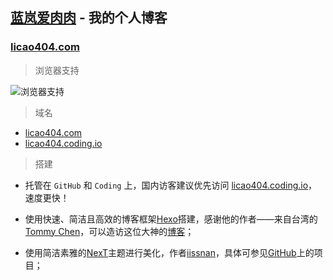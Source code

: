 ## [蓝岚爱肉肉](http://licao404.com/) - 我的个人博客
### [licao404.com](http://licao404.com/)


>浏览器支持

![浏览器支持](http://7xrvo9.com1.z0.glb.clouddn.com/%E6%B5%8F%E8%A7%88%E5%99%A8%E6%94%AF%E6%8C%81.png)


>域名

 - [licao404.com](http://licao404.com/)
 - [licao404.coding.io](http://licao404.coding.io/)

>搭建

- 托管在 `GitHub` 和 `Coding` 上，国内访客建议优先访问  [licao404.coding.io](http://licao404.coding.io/)，速度更快！


- 使用快速、简洁且高效的博客框架[Hexo](https://hexo.io/zh-cn/)搭建，感谢他的作者——来自台湾的[Tommy Chen](https://github.com/tommy351)，可以造访这位大神的[博客](https://zespia.tw/)；


- 使用简洁素雅的[NexT](http://theme-next.iissnan.com/)主题进行美化，作者[iissnan](https://github.com/iissnan)，具体可参见[GitHub](https://github.com/iissnan/hexo-theme-next)上的项目；
